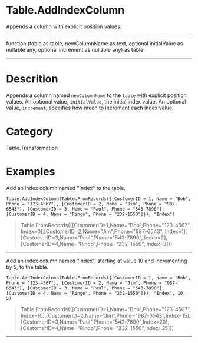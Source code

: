 ﻿# Table.AddIndexColumn
Appends a column with explicit position values.
***
function (table as table, newColumnName as text, optional initialValue as nullable any, optional increment as nullable any) as table
***
# Descrition 
Appends a column named <code>newColumnName</code> to the <code>table</code> with explicit position values.
    An optional value, <code>initialValue</code>, the initial index value. An optional value, <code>increment</code>, specifies how much to increment each index value.
# Category 
Table.Transformation
# Examples 
Add an index column named "Index" to the table.
```
Table.AddIndexColumn(Table.FromRecords({[CustomerID = 1, Name = "Bob", Phone = "123-4567"], [CustomerID = 2, Name = "Jim", Phone = "987-6543"], [CustomerID = 3, Name = "Paul", Phone = "543-7890"], [CustomerID = 4, Name = "Ringo", Phone = "232-1550"]}), "Index")
```
> Table.FromRecords({[CustomerID=1,Name="Bob",Phone="123-4567", Index=0],[CustomerID=2,Name="Jim",Phone="987-6543", Index=1],[CustomerID=3,Name="Paul",Phone="543-7890", Index=2],[CustomerID=4,Name="Ringo",Phone="232-1550", Index=3]})
***
Add an index column named "index", starting at value 10 and incrementing by 5, to the table.
```
Table.AddIndexColumn(Table.FromRecords({[CustomerID = 1, Name = "Bob", Phone = "123-4567"], [CustomerID = 2, Name = "Jim", Phone = "987-6543"], [CustomerID = 3, Name = "Paul", Phone = "543-7890"], [CustomerID = 4, Name = "Ringo", Phone = "232-1550"]}), "Index", 10, 5)
```
> Table.FromRecords({[CustomerID=1,Name="Bob",Phone="123-4567", Index=10],[CustomerID=2,Name="Jim",Phone="987-6543",Index=15],[CustomerID=3,Name="Paul",Phone="543-7890",Index=20],[CustomerID=4,Name="Ringo",Phone="232-1550",Index=25]})
***
